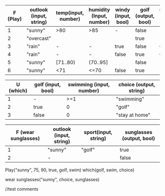 |F (Play)|outlook (input, string)| temp(input, number) | humidity (Input, number) |windy (input, bool)| golf (output, bool)| swimming (output, number)|
|---|---|---|---|---|---|---|
|1|"sunny"|>80|>85|-|false|1.5|
|2|"overcast"||||true|1|
|3|"rain"|-|-|true|false|0|
|4|"rain"|-|-|false|true|0|
|5|"sunny"|[71..80)|(70..95]||false|1|
|6|"sunny"|<71|<=70|false|true|1|

|U (which)|golf (input, bool)|swimming (input, number)|choice (output, string)|
|---|---|---|---|
|1|-|>=1|"swimming"|
|2|true|0|"golf"|
|3|false|0|"stay at home"|

|F (wear sunglasses)|outlook (input, string)| sport(input, string)| sunglasses (output, bool)|
|---|---|---|---|
|1|"sunny"|"golf"|true|
|2|-||false|

Play("sunny", 75, 90, true, golf, swim)
which(golf, swim, choice)

wear sunglasses("sunny", choice, sunglasses)

//test comments